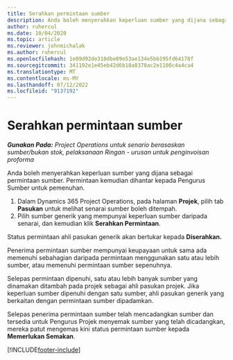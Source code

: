 ```yaml
---
title: Serahkan permintaan sumber
description: Anda boleh menyerahkan keperluan sumber yang dijana sebagai permintaan sumber. Permintaan kemudian dihantar kepada Pengurus Sumber untuk pemenuhan.
author: ruhercul
ms.date: 10/04/2020
ms.topic: article
ms.reviewer: johnmichalak
ms.author: ruhercul
ms.openlocfilehash: 1e09d92de310dbe09e53ae134e5bb195fd64178f
ms.sourcegitcommit: 341192e1e45eb42d6b18a8370ac2e1100c4a4ca4
ms.translationtype: MT
ms.contentlocale: ms-MY
ms.lasthandoff: 07/12/2022
ms.locfileid: "9137192"
---
```

# <a name="submit-a-resource-request"></a>Serahkan permintaan sumber

_**Gunakan Pada:** Project Operations untuk senario berasaskan sumber/bukan stok, pelaksanaan Ringan - urusan untuk penginvoisan proforma_

Anda boleh menyerahkan keperluan sumber yang dijana sebagai permintaan sumber. Permintaan kemudian dihantar kepada Pengurus Sumber untuk pemenuhan.

1. Dalam Dynamics 365 Project Operations, pada halaman **Projek**, pilih tab **Pasukan** untuk melihat senarai sumber boleh ditempah. 
2. Pilih sumber generik yang mempunyai keperluan sumber daripada senarai, dan kemudian klik **Serahkan Permintaan**.

Status permintaan ahli pasukan generik akan bertukar kepada **Diserahkan.**

Penerima permintaan sumber mempunyai keupayaan untuk sama ada memenuhi sebahagian daripada permintaan menggunakan satu atau lebih sumber, atau memenuhi permintaan sumber sepenuhnya.

Selepas permintaan dipenuhi, satu atau lebih banyak sumber yang dinamakan ditambah pada projek sebagai ahli pasukan projek. Jika keperluan sumber dipenuhi dengan satu sumber, ahli pasukan generik yang berkaitan dengan permintaan sumber dipadamkan. 

Selepas penerima permintaan sumber telah mencadangkan sumber dan tersedia untuk Pengurus Projek menyemak sumber yang telah dicadangkan, mereka patut mengemas kini status permintaan sumber kepada **Memerlukan Semakan**.


[!INCLUDE[footer-include](../includes/footer-banner.md)]
